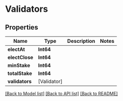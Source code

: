 # Validators

## Properties
Name | Type | Description | Notes
------------ | ------------- | ------------- | -------------
**electAt** | **Int64** |  | 
**electClose** | **Int64** |  | 
**minStake** | **Int64** |  | 
**totalStake** | **Int64** |  | 
**validators** | [Validator] |  | 

[[Back to Model list]](../README.md#documentation-for-models) [[Back to API list]](../README.md#documentation-for-api-endpoints) [[Back to README]](../README.md)


